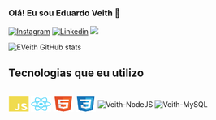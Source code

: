 
### Olá! Eu sou Eduardo Veith 👋

[![Instagram](https://img.shields.io/badge/Instagram-E4405F?style=for-the-badge&logo=instagram&logoColor=white)](https://instagram.com/eduardoveith/)     [![Linkedin](https://img.shields.io/badge/LinkedIn-0077B5?style=for-the-badge&logo=linkedin&logoColor=white)](https://www.linkedin.com/in/eduardo-veith-dev/) <a href = "mailto:edu.veith@gmail.com"><img src="https://img.shields.io/badge/-Gmail-%23333?style=for-the-badge&logo=gmail&logoColor=white" target="_blank"></a>

![EVeith GitHub stats](https://github-readme-stats.vercel.app/api?username=EduardoVeith&show_icons=true&theme=dracula)




## Tecnologias que eu utilizo

<div style="display: inline_block"><br>
  <img align="center" alt="Veith-JS" height="30" width="40" src="https://raw.githubusercontent.com/devicons/devicon/master/icons/javascript/javascript-plain.svg">
  <img align="center" alt="Veith-React" height="30" width="40" src="https://raw.githubusercontent.com/devicons/devicon/master/icons/react/react-original.svg">
  <img align="center" alt="Veith-HTML" height="30" width="40" src="https://raw.githubusercontent.com/devicons/devicon/master/icons/html5/html5-original.svg">
  <img align="center" alt="Veith-CSS" height="30" width="40" src="https://raw.githubusercontent.com/devicons/devicon/master/icons/css3/css3-original.svg">
  <img align="center" alt="Veith-NodeJS" height="30" width="90" src="https://img.shields.io/badge/Node.js-43853D?style=for-the-badge&logo=node.js&logoColor=white">
  <img align="center" alt="Veith-MySQL" height="30" width="90" src="https://img.shields.io/badge/MySQL-00000F?style=for-the-badge&logo=mysql&logoColor=white">

</div>
